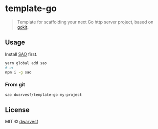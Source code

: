 # template-go

> Template for scaffolding your next Go http server project, based on [gokit](https://github.com/go-kit/kit).

## Usage

Install [SAO](https://github.com/egoist/sao) first.

```bash
yarn global add sao
# or
npm i -g sao
```

### From git

```bash
sao dwarvesf/template-go my-project
```

## License

MIT &copy; [dwarvesf](github.com/dwarvesf)
